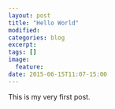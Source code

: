 ```yaml
---
layout: post
title: "Hello World"
modified:
categories: blog
excerpt:
tags: []
image:
  feature:
date: 2015-06-15T11:07-15:00
---
```


This is my very first post.
